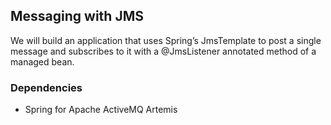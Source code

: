 
## Messaging with JMS

We will build an application that uses Spring’s 
JmsTemplate to post a single message and subscribes 
to it with a @JmsListener annotated method of a 
managed bean.

### Dependencies 
* Spring for Apache ActiveMQ Artemis